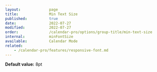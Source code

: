 ```yaml
---
layout:             page
title:              Min Text Size
published:          true
date:               2022-07-27
modified:           2022-07-27
order:              /calendar-pro/options/group-title/min-text-size
internal:           minFontSize
available:          Calendar Mode
related:
    - /calendar-pro/features/responsive-font.md
---
```

**Default value:** 8pt
